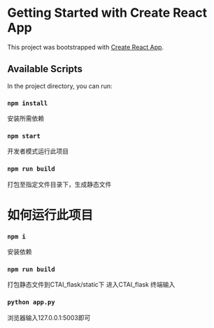 # Getting Started with Create React App

This project was bootstrapped with [Create React App](https://github.com/facebook/create-react-app).

## Available Scripts

In the project directory, you can run:
### `npm install`
安装所需依赖

### `npm start`
开发者模式运行此项目


### `npm run build`

打包至指定文件目录下，生成静态文件

# 如何运行此项目

### `npm i`
安装依赖
### `npm run build`
打包静态文件到CTAI_flask/static下
进入CTAI_flask
终端输入
### `python app.py`
浏览器输入127.0.0.1:5003即可

